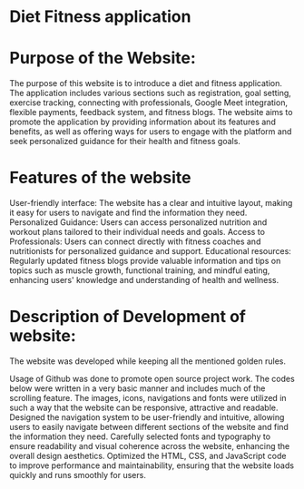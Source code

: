 # Diet Fitness application
# Purpose of the Website:
The purpose of this website is to introduce a diet and fitness application. The application includes various sections such as registration, goal setting, exercise tracking, connecting with professionals, Google Meet integration, flexible payments, feedback system, and fitness blogs. The website aims to promote the application by providing information about its features and benefits, as well as offering ways for users to engage with the platform and seek personalized guidance for their health and fitness goals.

# Features of the website
User-friendly interface: The website has a clear and intuitive layout, making it easy for users to navigate and find the information they need.
Personalized Guidance: Users can access personalized nutrition and workout plans tailored to their individual needs and goals.
Access to Professionals: Users can connect directly with fitness coaches and nutritionists for personalized guidance and support.
Educational resources: Regularly updated fitness blogs provide valuable information and tips on topics such as muscle growth, functional training, and mindful eating, enhancing users' knowledge and understanding of health and wellness.

# Description of Development of website:
 The website was developed while keeping all the mentioned golden rules.

Usage of Github was done to promote open source project work.
The codes below were written in a very basic manner and includes much of the
scrolling feature.
The images, icons, navigations and fonts were utilized in such a way that the website
can be responsive, attractive and readable.
Designed the navigation system to be user-friendly and intuitive, allowing users to easily navigate between different sections of the website and find the information they need.
Carefully selected fonts and typography to ensure readability and visual coherence across the website, enhancing the overall design aesthetics.
Optimized the HTML, CSS, and JavaScript code to improve performance and maintainability, ensuring that the website loads quickly and runs smoothly for users.
